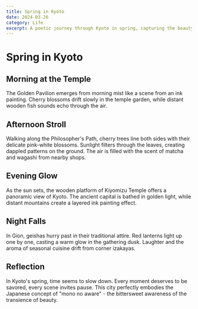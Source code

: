 ```yaml
---
title: Spring in Kyoto
date: 2024-03-26
category: Life
excerpt: A poetic journey through Kyoto in spring, capturing the beauty of cherry blossoms
---
```


# Spring in Kyoto

## Morning at the Temple

The Golden Pavilion emerges from morning mist like a scene from an ink painting. Cherry blossoms drift slowly in the temple garden, while distant wooden fish sounds echo through the air.

## Afternoon Stroll

Walking along the Philosopher's Path, cherry trees line both sides with their delicate pink-white blossoms. Sunlight filters through the leaves, creating dappled patterns on the ground. The air is filled with the scent of matcha and wagashi from nearby shops.

## Evening Glow

As the sun sets, the wooden platform of Kiyomizu Temple offers a panoramic view of Kyoto. The ancient capital is bathed in golden light, while distant mountains create a layered ink painting effect.

## Night Falls

In Gion, geishas hurry past in their traditional attire. Red lanterns light up one by one, casting a warm glow in the gathering dusk. Laughter and the aroma of seasonal cuisine drift from corner izakayas.

## Reflection

In Kyoto's spring, time seems to slow down. Every moment deserves to be savored, every scene invites pause. This city perfectly embodies the Japanese concept of "mono no aware" - the bittersweet awareness of the transience of beauty. 